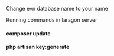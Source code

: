 Change evn database name to your name


Running commands in laragon server 
 ####     composer update
 ####     php artisan key:generate
